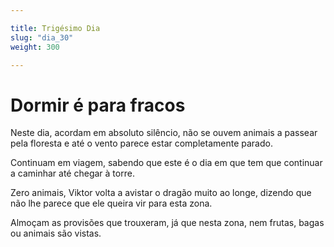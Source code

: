 ```yaml
---

title: Trigésimo Dia
slug: "dia_30"
weight: 300

---
```


# Dormir é para fracos

Neste dia, acordam em absoluto silêncio, não se ouvem animais a passear pela floresta e até o vento parece estar completamente parado.

Continuam em viagem, sabendo que este é o dia em que tem que continuar a caminhar até chegar à torre.

Zero animais, Viktor volta a avistar o dragão muito ao longe, dizendo que não lhe parece que ele queira vir para esta zona.

Almoçam as provisões que trouxeram, já que nesta zona, nem frutas, bagas ou animais são vistas.